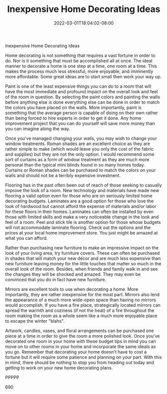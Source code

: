 ﻿---
title: "Inexpensive Home Decorating Ideas"
date: 2022-03-01T18:04:02-08:00
description: "home decorating Tips for Web Success"
featured_image: "/images/home decorating.jpg"
tags: ["home decorating"]
---

Inexpensive Home Decorating Ideas

Home decorating is not something that requires a vast fortune in order to do. Nor is it something that must be accomplished all at once. The ideal manner to decorate a home is one step at a time, one room at a time. This makes the process much less stressful, more enjoyable, and imminently more affordable. Some great ideas are to start small then work your way up. 

Paint is one of the least expensive things you can do to a room that will have the most immediate and profound impact on the overall look and feel of the room in question. By selecting the paint colors and painting the walls before anything else is done everything else can be done in order to match the colors you have placed on the walls. More importantly, paint is something that the average person is capable of doing on their own rather than being forced to hire experts in order to get it done. Any home improvement project that you can do yourself will save more money than you can imagine along the way.

Once you've managed changing your walls, you may wish to change your window treatments. Roman shades are an excellent choice as they are rather simple to make (which would leave you only the cost of the fabric and supplies) but they are not the only option. I would recommend some sort of curtains as a form of window treatment as they are much more personal than the typical mini blinds found in so many homes today. Curtains or Roman shades can be purchased to match the colors on your walls and should not be a terribly expensive investment. 

Flooring has in the past often been out of reach of those seeking to casually improve the look of a room. New technology and materials have made new flooring a valid option even for those who are on seriously limited home decorating budgets. Laminates are a good option for those who love the look of hardwood but cannot afford the expense of materials and/or labor for these floors in their homes. Laminates can often be installed by even those with limited skills and make a very noticeable change in the look and feel of a room. Peel and stick tile is another option for those whose budgets will not accommodate laminate flooring. Check out the options and the prices at your local home improvement store. You just might be amazed at what you can afford.

Rather than purchasing new furniture to make an impressive impact on the look of your living area, try furniture covers. These can often be purchased in shades that will match your new décor and are much less expensive than new furniture leaving money for the little touches that matter so much in the overall look of the room. Besides, when friends and family walk in and see the changes they will be shocked and amazed. They may even be convinced that you do in fact have new furniture.

Mirrors are excellent tools to use when decorating a home. More importantly, they are rather inexpensive for the most part. Mirrors also lend the appearance of a much more wide-open space than having no mirrors would accomplish. If you have a fire place, strategically located mirrors can spread the warmth and coziness (if not the heat) of a fire throughout the room making the room as a whole seem like a much more enjoyable place to escape the winter "blahs". 

Artwork, candles, vases, and floral arrangements can be purchased one piece at a time in order to give the room a more polished look. Once you've decorated one room in your home with these budget tips in mind you can move on to other rooms in your home and incorporate the same ideals as you go. Remember that decorating your home doesn't have to cost a fortune but it will require some patience and planning on your part. With this in mind, there should be nothing to stop you from heading out today and getting to work on your new home decorating plans.

PPPPP

690


